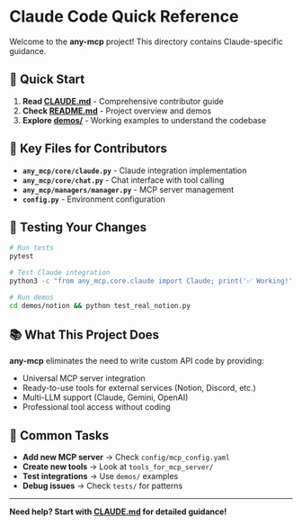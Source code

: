 # Claude Code Quick Reference

Welcome to the **any-mcp** project! This directory contains Claude-specific guidance.

## 🚀 Quick Start

1. **Read [CLAUDE.md](../CLAUDE.md)** - Comprehensive contributor guide
2. **Check [README.md](../README.md)** - Project overview and demos
3. **Explore [demos/](../demos/)** - Working examples to understand the codebase

## 🔑 Key Files for Contributors

- **`any_mcp/core/claude.py`** - Claude integration implementation
- **`any_mcp/core/chat.py`** - Chat interface with tool calling
- **`any_mcp/managers/manager.py`** - MCP server management
- **`config.py`** - Environment configuration

## 🧪 Testing Your Changes

```bash
# Run tests
pytest

# Test Claude integration
python3 -c "from any_mcp.core.claude import Claude; print('✅ Working!')"

# Run demos
cd demos/notion && python test_real_notion.py
```

## 📚 What This Project Does

**any-mcp** eliminates the need to write custom API code by providing:
- Universal MCP server integration
- Ready-to-use tools for external services (Notion, Discord, etc.)
- Multi-LLM support (Claude, Gemini, OpenAI)
- Professional tool access without coding

## 🎯 Common Tasks

- **Add new MCP server** → Check `config/mcp_config.yaml`
- **Create new tools** → Look at `tools_for_mcp_server/`
- **Test integrations** → Use `demos/` examples
- **Debug issues** → Check `tests/` for patterns

---

**Need help? Start with [CLAUDE.md](../CLAUDE.md) for detailed guidance!**

